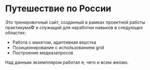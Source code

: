 # Путешествие по России

Это тренировочный сайт, созданный в рамках проектной работы практикума© и служащий для наработки навыков в следующих областях:

* Работа с макетом, адаптивная верстка
* Позиционирование с использованием grid
* Построение медиазапросов

Над данным экземпляром работал я, чего и всем желаю.